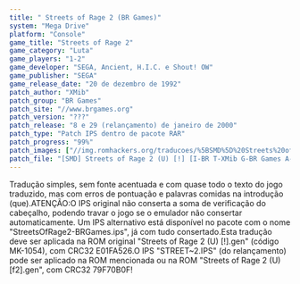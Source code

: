```yaml
---
title: " Streets of Rage 2 (BR Games)"
system: "Mega Drive"
platform: "Console"
game_title: "Streets of Rage 2"
game_category: "Luta"
game_players: "1-2"
game_developer: "SEGA, Ancient, H.I.C. e Shout! OW"
game_publisher: "SEGA"
game_release_date: "20 de dezembro de 1992"
patch_author: "XMib"
patch_group: "BR Games"
patch_site: "//www.brgames.org"
patch_version: "???"
patch_release: "8 e 29 (relançamento) de janeiro de 2000"
patch_type: "Patch IPS dentro de pacote RAR"
patch_progress: "99%"
patch_images: ["//img.romhackers.org/traducoes/%5BSMD%5D%20Streets%20of%20Rage%202%20-%20BR%20Games%20-%201.png","//img.romhackers.org/traducoes/%5BSMD%5D%20Streets%20of%20Rage%202%20-%20BR%20Games%20-%202.png","//img.romhackers.org/traducoes/%5BSMD%5D%20Streets%20of%20Rage%202%20-%20BR%20Games%20-%203.png"]
patch_file: "[SMD] Streets of Rage 2 (U) [!] [I-BR T-XMib G-BR Games A-2000].rar"
---
```

Tradução simples, sem fonte acentuada e com quase todo o texto do jogo traduzido, mas com erros de pontuação e palavras comidas na introdução (que).ATENÇÃO:O IPS original não conserta a soma de verificação do cabeçalho, podendo travar o jogo se o emulador não consertar automaticamente. Um IPS alternativo está disponível no pacote com o nome "StreetsOfRage2-BRGames.ips", já com tudo consertado.Esta tradução deve ser aplicada na ROM original "Streets of Rage 2 (U) [!].gen" (código MK-1054), com CRC32 E01FA526.O IPS "STREET~2.IPS" (do relançamento) pode ser aplicado na ROM mencionada ou na ROM "Streets of Rage 2 (U) [f2].gen", com CRC32 79F70B0F!
